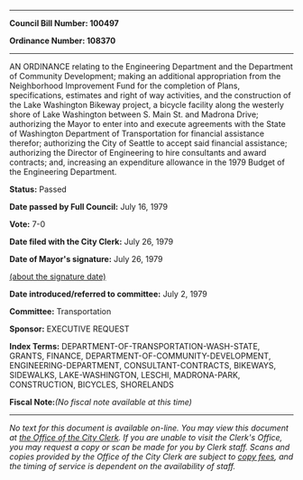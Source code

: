

********

**Council Bill Number: 100497**
   
**Ordinance Number: 108370**
********

 AN ORDINANCE relating to the Engineering Department and the Department of Community Development; making an additional appropriation from the Neighborhood Improvement Fund for the completion of Plans, specifications, estimates and right of way activities, and the construction of the Lake Washington Bikeway project, a bicycle facility along the westerly shore of Lake Washington between S. Main St. and Madrona Drive; authorizing the Mayor to enter into and execute agreements with the State of Washington Department of Transportation for financial assistance therefor; authorizing the City of Seattle to accept said financial assistance; authorizing the Director of Engineering to hire consultants and award contracts; and, increasing an expenditure allowance in the 1979 Budget of the Engineering Department.

**Status:** Passed
   
**Date passed by Full Council:** July 16, 1979
   
**Vote:** 7-0
   
**Date filed with the City Clerk:** July 26, 1979
   
**Date of Mayor's signature:** July 26, 1979
   
[(about the signature date)](/~public/approvaldate.htm)
   
   
   
**Date introduced/referred to committee:** July 2, 1979
   
**Committee:** Transportation
   
**Sponsor:** EXECUTIVE REQUEST
   
   
**Index Terms:** DEPARTMENT-OF-TRANSPORTATION-WASH-STATE, GRANTS, FINANCE, DEPARTMENT-OF-COMMUNITY-DEVELOPMENT, ENGINEERING-DEPARTMENT, CONSULTANT-CONTRACTS, BIKEWAYS, SIDEWALKS, LAKE-WASHINGTON, LESCHI, MADRONA-PARK, CONSTRUCTION, BICYCLES, SHORELANDS

**Fiscal Note:**_(No fiscal note available at this time)_
********

_No text for this document is available on-line. You may view this document at [the Office of the City Clerk](http://www.seattle.gov/leg/clerk/contactUs.htm). If you are unable to visit the Clerk's Office, you may request a copy or scan be made for you by Clerk staff. Scans and copies provided by the Office of the City Clerk are subject to [copy fees](http://clerk.seattle.gov/~public/clerkfees.htm), and the timing of service is dependent on the availability of staff._

